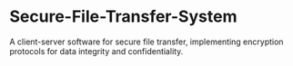 # Secure-File-Transfer-System
A client-server software for secure file transfer, implementing encryption protocols for data integrity and confidentiality.
